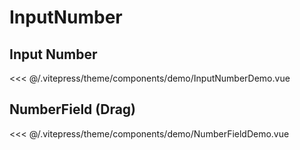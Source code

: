 # InputNumber

## Input Number

<InputNumberDemo />

<<< @/.vitepress/theme/components/demo/InputNumberDemo.vue

## NumberField (Drag)

<NumberFieldDemo />

<<< @/.vitepress/theme/components/demo/NumberFieldDemo.vue

